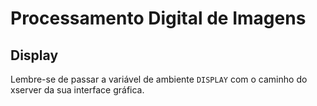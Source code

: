 # Processamento Digital de Imagens

## Display
Lembre-se de passar a variável de ambiente `DISPLAY` com o caminho do xserver da sua interface gráfica.
